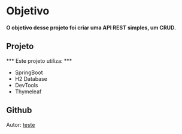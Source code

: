 # Objetivo
__O objetivo desse projeto foi criar uma API REST simples, um CRUD.__

## Projeto
*** Este projeto utiliza: ***
- SpringBoot
- H2 Database
- DevTools
- Thymeleaf

## Github
Autor: [teste](https://github.com/douglasmiguel7)